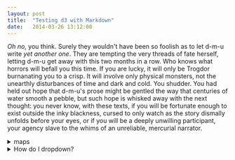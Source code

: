 ```yaml
---
layout: post
title:  "Testing d3 with Markdown"
date:   2014-03-26 13:12:00
---
```


_Oh no_, you think. Surely they wouldn't have been so foolish as to let d-m-u write _yet another one_. They are tempting the very threads of fate herself, letting d-m-u get away with this two months in a row. Who knows what horrors will befall you this time. If you are lucky, it will only be Trogdor burnanating you to a crisp. It will involve only physical monsters, not the unearthly disturbances of time and dark and cold. You shudder. You had held out hope that d-m-u's prose might be gentled the way that centuries of water smooth a pebble, but such hope is whisked away with the next thought: you never know, with these texts, if you will be fortunate enough to exist outside the inky blackness, cursed to only watch as the story dismally unfolds before your eyes, or if you will be a deeply unwilling participant, your agency slave to the whims of an unreliable, mercurial narrator.
  
<details>
<summary>maps</summary>
<br>
You are the you of the present, reading in frustration, wanting nothing more than to tear your eyes off the page and get back to the important business of living. She sure is taking her time moving off of this introduction thing or whatever it is, you think. Maybe it is a trap introduction, maybe the introduction is a misrepresentation. Maybe it exists solely to protect copyrights. You wonder if the text is to scale, you peer at it from a few different angles, suspicious. Is it a one-to-one story? But the text does not answer, no matter how desperately you plead for answers. The phonemes and vowels stay flat and silent, offering your suspicions no tread. You do not have even the safety of a world that lacks e's in this variant. The visual offers no clues, and you wonder how you would know if you were in fact inhabiting the real. 
</details>
  
<details>
<summary>How do I dropdown?</summary>
<br>
<code> This is how you dropdown. </code> </br>
This is how you dropdown.
</details>
